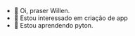 - 👋 Oi, praser Willen.
- 👀 Estou interessado em criação de app
- 🌱 Estou aprendendo pyton.

<!---
Willen18/Willen18 is a ✨ special ✨ repository because its `README.md` (this file) appears on your GitHub profile.
You can click the Preview link to take a look at your changes.
--->
